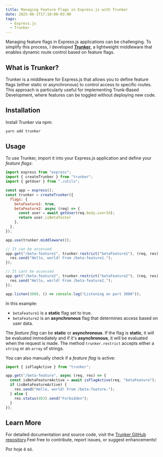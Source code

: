 ```yaml
---
title: Managing Feature Flags in Express.js with Trunker
date: 2025-06-1T17:10:00-03:00
tags:
  - Express.js
  - Trunker
---
```


Managing feature flags in Express.js applications can be challenging. To simplify this process, I developed [**Trunker**](https://www.npmjs.com/package/trunker), a lightweight middleware that enables dynamic route control based on feature flags.

## What is Trunker?

Trunker is a middleware for Express.js that allows you to define feature flags (either static or asynchronous) to control access to specific routes. This approach is particularly useful for implementing Trunk-Based Development, where features can be toggled without deploying new code.

## Installation

Install Trunker via npm:

```bash
yarn add trunker
```

## Usage

To use Trunker, import it into your Express.js application and define your *feature flags*:

```js
import express from "express";
import { createTrunker } from "trunker";
import { getUser } from "./utils";

const app = express();
const trunker = createTrunker({
  flags: {
    betaFeature1: true,
    betaFeature2: async (req) => {
      const user = await getUser(req.body.userId);
      return user.isBetaTester
    },
  },
});

app.use(trunker.middleware());

// It can be accessed
app.get("/beta-feature1", trunker.restrict("betaFeature1"), (req, res) => {
  res.send("Hello, world! From /beta-feature1.");
});

// It cant be accessed
app.get("/beta-feature2", trunker.restrict("betaFeature2"), (req, res) => {
  res.send("Hello, world! From /beta-feature2.");
});

app.listen(3000, () => console.log("Listening on port 3000"));
```

In this example:

- `betaFeature1` is a **static** flag set to true.
- `betaFeature2` is an **asynchronous** flag that determines access based on user data.

The *feature flag* can be **static** or **asynchronous**. If the flag is **static**, it will be evaluated immediately and if it's **asynchronous**, it will be evaluated when the request is made. The method `trunker.restrict` accepts either a `string` or an `array` of strings.

You can also manually check if a *feature flag* is active:

```js
import { isFlagActive } from "trunker";

app.get("/beta-feature", async (req, res) => {
  const isBetaFeatureActive = await isFlagActive(req, "betaFeature");
  if (isBetaFeatureActive) {
    res.send("Hello, world! From /beta-feature.");
  } else {
    res.status(403).send("Forbidden");
  }
});
```

## Learn More

For detailed documentation and source code, visit the [Trunker GitHub repository](https://github.com/migliorelli/trunker).Feel free to contribute, report issues, or suggest enhancements!

Por hoje é só.
